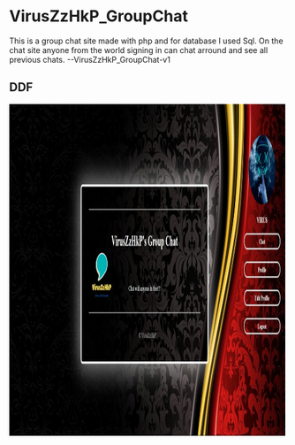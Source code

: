 # VirusZzHkP_GroupChat
 This is a group chat site made with php and for database I used Sql. On the chat site anyone from the world signing in can chat arround and see all previous chats. --VirusZzHkP_GroupChat-v1
## DDF
<img src="images/first.jpg" alt="Front Page Of VirusZzHkP's Group Chat" width="500" height="600">
